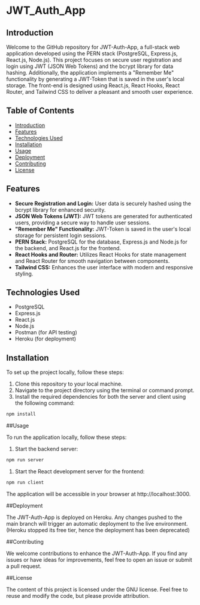 # JWT_Auth_App

## Introduction

Welcome to the GitHub repository for JWT-Auth-App, a full-stack web application developed using the PERN stack (PostgreSQL, Express.js, React.js, Node.js). This project focuses on secure user registration and login using JWT (JSON Web Tokens) and the bcrypt library for data hashing. Additionally, the application implements a "Remember Me" functionality by generating a JWT-Token that is saved in the user's local storage. The front-end is designed using React.js, React Hooks, React Router, and Tailwind CSS to deliver a pleasant and smooth user experience.

## Table of Contents

- [Introduction](#introduction)
- [Features](#features)
- [Technologies Used](#technologies-used)
- [Installation](#installation)
- [Usage](#usage)
- [Deployment](#deployment)
- [Contributing](#contributing)
- [License](#license)

## Features

- **Secure Registration and Login:** User data is securely hashed using the bcrypt library for enhanced security.
- **JSON Web Tokens (JWT):** JWT tokens are generated for authenticated users, providing a secure way to handle user sessions.
- **"Remember Me" Functionality:** JWT-Token is saved in the user's local storage for persistent login sessions.
- **PERN Stack:** PostgreSQL for the database, Express.js and Node.js for the backend, and React.js for the frontend.
- **React Hooks and Router:** Utilizes React Hooks for state management and React Router for smooth navigation between components.
- **Tailwind CSS:** Enhances the user interface with modern and responsive styling.

## Technologies Used

- PostgreSQL
- Express.js
- React.js
- Node.js
- Postman (for API testing)
- Heroku (for deployment)

## Installation

To set up the project locally, follow these steps:

1. Clone this repository to your local machine.
2. Navigate to the project directory using the terminal or command prompt.
3. Install the required dependencies for both the server and client using the following command:

```bash
npm install
```

##Usage

To run the application locally, follow these steps:

1. Start the backend server:

```bash
npm run server
```

1. Start the React development server for the frontend:

```bash
npm run client
```

The application will be accessible in your browser at http://localhost:3000.

##Deployment

The JWT-Auth-App is deployed on Heroku. Any changes pushed to the main branch will trigger an automatic deployment to the live environment. (Heroku stopped its free tier, hence the deployment has been deprecated)


##Contributing

We welcome contributions to enhance the JWT-Auth-App. If you find any issues or have ideas for improvements, feel free to open an issue or submit a pull request.


##License

The content of this project is licensed under the GNU license. Feel free to reuse and modify the code, but please provide attribution.
